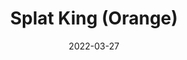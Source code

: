 ---
title: Splat King (Orange)
date: 2022-03-27
Author: Mican
base: Base
images: [
    "https://raw.githubusercontent.com/JumpKingPlus/JumpKingPlus.github.io/www/images/workshop/reskins/16-banner.png",
    "https://raw.githubusercontent.com/JumpKingPlus/JumpKingPlus.github.io/www/images/workshop/reskins/16-hover.png"
]
dlink: "https://github.com/Phoenixx19/JumpKingPlus/raw/www/reskins/clothing/SplatKing%20Orange.zip"
---